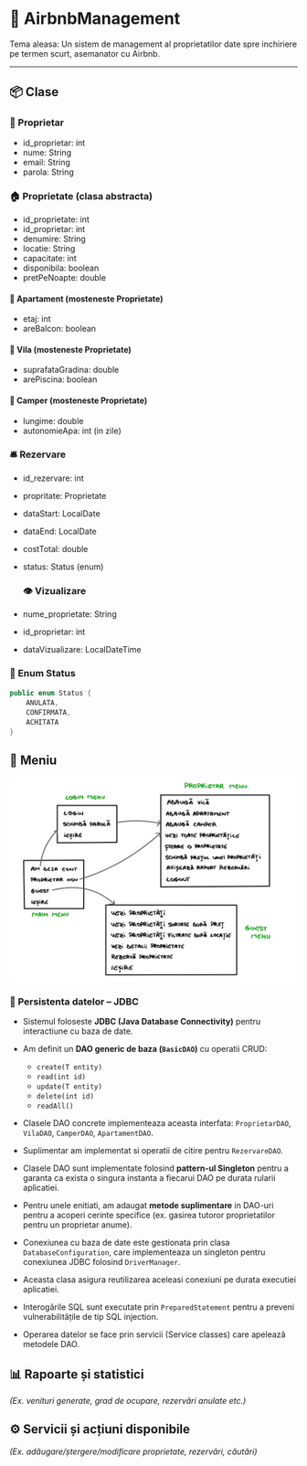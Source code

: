 # 🏡 AirbnbManagement

Tema aleasa: Un sistem de management al proprietatilor date spre inchiriere pe termen scurt, asemanator cu Airbnb.

---

## 📦 Clase

### 👤 Proprietar
- id_proprietar: int  
- nume: String  
- email: String  
- parola: String  

### 🏠 Proprietate (clasa abstracta)
- id_proprietate: int
- id_proprietar: int 
- denumire: String  
- locatie: String  
- capacitate: int  
- disponibila: boolean  
- pretPeNoapte: double  

#### 🏢 Apartament (mosteneste Proprietate)
- etaj: int  
- areBalcon: boolean  

#### 🏡 Vila (mosteneste Proprietate)
- suprafataGradina: double  
- arePiscina: boolean  

#### 🚐 Camper (mosteneste Proprietate)
- lungime: double  
- autonomieApa: int (in zile)

### 🛎️ Rezervare
- id_rezervare: int  
- propritate: Proprietate  
- dataStart: LocalDate  
- dataEnd: LocalDate  
- costTotal: double  
- status: Status (enum)

  ### 👁️ Vizualizare  
- nume_proprietate: String    
- id_proprietar: int  
- dataVizualizare: LocalDateTime    


### 🧾 Enum Status

```java
public enum Status {
    ANULATA,
    CONFIRMATA,
    ACHITATA
}
```

## 🧭 Meniu  
![Diagrama](meniu_diagrama.jpg)


### 🔌 Persistenta datelor – JDBC

- Sistemul foloseste **JDBC (Java Database Connectivity)** pentru interactiune cu baza de date.
  
- Am definit un **DAO generic de baza (`BasicDAO`)** cu operatii CRUD:
  - `create(T entity)`
  - `read(int id)`
  - `update(T entity)`
  - `delete(int id)`
  - `readAll()`
- Clasele DAO concrete implementeaza aceasta interfata: `ProprietarDAO`, `VilaDAO`, `CamperDAO`, `ApartamentDAO`.
- Suplimentar am implementat si operatii de citire pentru `RezervareDAO`.
- Clasele DAO sunt implementate folosind **pattern-ul Singleton** pentru a garanta ca exista o singura instanta a fiecarui DAO pe durata rularii aplicatiei.
- Pentru unele enitiati, am adaugat **metode suplimentare** in DAO-uri pentru a acoperi cerinte specifice (ex. gasirea tutoror proprietatilor pentru un proprietar anume).
  
- Conexiunea cu baza de date este gestionata prin clasa `DatabaseConfiguration`, care implementeaza un singleton pentru conexiunea JDBC folosind `DriverManager`.
- Aceasta clasa asigura reutilizarea aceleasi conexiuni pe durata executiei aplicatiei.
  
- Interogările SQL sunt executate prin `PreparedStatement` pentru a preveni vulnerabilitățile de tip SQL injection.
- Operarea datelor se face prin servicii (Service classes) care apelează metodele DAO.



## 📊 Rapoarte și statistici  
*(Ex. venituri generate, grad de ocupare, rezervări anulate etc.)*

## ⚙️ Servicii și acțiuni disponibile  
*(Ex. adăugare/ștergere/modificare proprietate, rezervări, căutări)*
